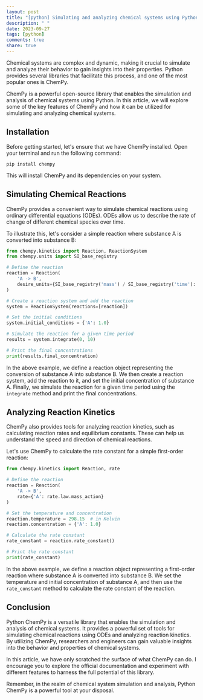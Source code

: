 ```yaml
---
layout: post
title: "[python] Simulating and analyzing chemical systems using Python ChemPy"
description: " "
date: 2023-09-27
tags: [python]
comments: true
share: true
---
```


Chemical systems are complex and dynamic, making it crucial to simulate and analyze their behavior to gain insights into their properties. Python provides several libraries that facilitate this process, and one of the most popular ones is ChemPy.

ChemPy is a powerful open-source library that enables the simulation and analysis of chemical systems using Python. In this article, we will explore some of the key features of ChemPy and how it can be utilized for simulating and analyzing chemical systems.

## Installation

Before getting started, let's ensure that we have ChemPy installed. Open your terminal and run the following command:

```
pip install chempy
```

This will install ChemPy and its dependencies on your system.

## Simulating Chemical Reactions

ChemPy provides a convenient way to simulate chemical reactions using ordinary differential equations (ODEs). ODEs allow us to describe the rate of change of different chemical species over time.

To illustrate this, let's consider a simple reaction where substance A is converted into substance B:

```python
from chempy.kinetics import Reaction, ReactionSystem
from chempy.units import SI_base_registry

# Define the reaction
reaction = Reaction(
    'A -> B',
    desire_units={SI_base_registry('mass') / SI_base_registry('time'): 1}
)

# Create a reaction system and add the reaction
system = ReactionSystem(reactions=[reaction])

# Set the initial conditions
system.initial_conditions = {'A': 1.0}

# Simulate the reaction for a given time period
results = system.integrate(0, 10)

# Print the final concentrations
print(results.final_concentration)
```

In the above example, we define a reaction object representing the conversion of substance A into substance B. We then create a reaction system, add the reaction to it, and set the initial concentration of substance A. Finally, we simulate the reaction for a given time period using the `integrate` method and print the final concentrations.

## Analyzing Reaction Kinetics

ChemPy also provides tools for analyzing reaction kinetics, such as calculating reaction rates and equilibrium constants. These can help us understand the speed and direction of chemical reactions.

Let's use ChemPy to calculate the rate constant for a simple first-order reaction:

```python
from chempy.kinetics import Reaction, rate

# Define the reaction
reaction = Reaction(
    'A -> B',
    rate={'A': rate.law.mass_action}
)

# Set the temperature and concentration
reaction.temperature = 298.15  # in Kelvin
reaction.concentration = {'A': 1.0}

# Calculate the rate constant
rate_constant = reaction.rate_constant()

# Print the rate constant
print(rate_constant)
```

In the above example, we define a reaction object representing a first-order reaction where substance A is converted into substance B. We set the temperature and initial concentration of substance A, and then use the `rate_constant` method to calculate the rate constant of the reaction.

## Conclusion

Python ChemPy is a versatile library that enables the simulation and analysis of chemical systems. It provides a powerful set of tools for simulating chemical reactions using ODEs and analyzing reaction kinetics. By utilizing ChemPy, researchers and engineers can gain valuable insights into the behavior and properties of chemical systems.

In this article, we have only scratched the surface of what ChemPy can do. I encourage you to explore the official documentation and experiment with different features to harness the full potential of this library.

Remember, in the realm of chemical system simulation and analysis, Python ChemPy is a powerful tool at your disposal.